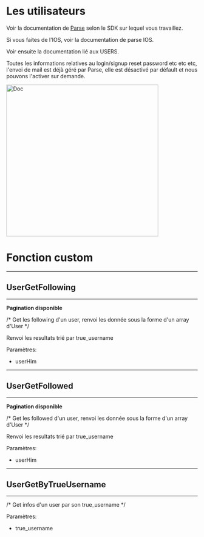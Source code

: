 # Les utilisateurs

Voir la documentation de [Parse](http://www.parse.com) selon le SDK sur lequel vous travaillez.

Si vous faites de l'IOS, voir la documentation de parse IOS.

Voir ensuite la documentation lié aux USERS.

Toutes les informations relatives au login/signup reset password etc etc etc, l'envoi de mail est déjà géré par Parse, elle est désactivé par défault et nous pouvons l'activer sur demande.

<img src="../images/doc_ios.jpeg" alt="Doc" style="width: 400px;"/>

# Fonction custom

----------------------
## UserGetFollowing
----------------------

**Pagination disponible**

/* Get les following d'un user, renvoi les donnée sous la forme d'un array d'User */

Renvoi les resultats trié par true_username

Paramètres:

* userHim

----------------------
## UserGetFollowed
----------------------

**Pagination disponible**

/* Get les followed d'un user, renvoi les donnée sous la forme d'un array d'User */

Renvoi les resultats trié par true_username

Paramètres:

* userHim

----------------------
## UserGetByTrueUsername
----------------------

/* Get infos d'un user par son true_username */

Paramètres:

* true_username
